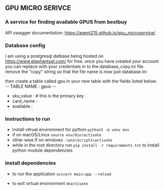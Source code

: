 ## GPU MICRO SERIVCE

### A service for finding available GPUS from bestbuy

API swagger documentation:
https://agent215.github.io/gpu_microservice/


### Database config
I am using a postgresql datbase being hosted on https://www.elephantsql.com/ for free.
once you have created your account you can replace with your credentials in to the database_copy.ini file.
remove the "copy" string so that the file name is now just database.ini

then create a table called gpu  in your new table with the fields listed below.
-- TABLE NAME : gpus --
- sku_value : # this is the primary key
- card_name :
- available : 


### Instructions to run

- install vitrual environment for python ``` python3 -m venv env ``` 
- if on macOS/Linux ```source env/bin/activate```
- other wise if on windows ```.\env\Scripts\activate```
- while in the root directory run ```pip install -r requirements.txt``` to install python module dependencies

### Install dependencies 

- to run the application ```uvicorn main:app --reload```


- to exit virtual environment ```deactivate```
